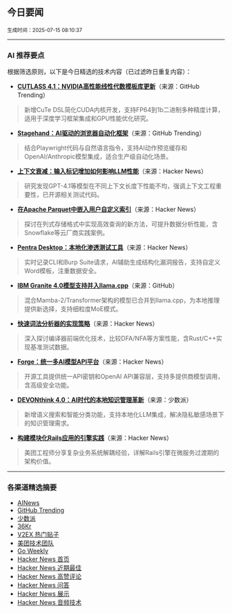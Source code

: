 ## 今日要闻

<sub> 生成时间：2025-07-15 08:10:37</sub>


---

### AI 推荐要点

根据筛选原则，以下是今日精选的技术内容（已过滤昨日重复内容）：

- **[CUTLASS 4.1：NVIDIA高性能线性代数模板库更新](https://github.com/NVIDIA/cutlass)**（来源：GitHub Trending）  
> 新增CuTe DSL简化CUDA内核开发，支持FP64到1b二进制多种精度计算，适用于深度学习框架集成和GPU性能优化研究。

- **[Stagehand：AI驱动的浏览器自动化框架](https://github.com/browserbase/stagehand)**（来源：GitHub Trending）  
> 结合Playwright代码与自然语言指令，支持AI动作预览缓存和OpenAI/Anthropic模型集成，适合生产级自动化场景。

- **[上下文衰减：输入标记增加如何影响LLM性能](https://news.ycombinator.com/item?id=44564248)**（来源：Hacker News）  
> 研究发现GPT-4.1等模型在不同上下文长度下性能不均，强调上下文工程重要性，已开源相关测试代码。

- **[在Apache Parquet中嵌入用户自定义索引](https://news.ycombinator.com/item?id=44562036)**（来源：Hacker News）  
> 探讨在列式存储格式中实现高效查询的新方法，可提升数据分析性能，含Snowflake等云厂商实践案例。

- **[Pentra Desktop：本地化渗透测试工具](https://news.ycombinator.com/item?id=44564451)**（来源：Hacker News）  
> 实时记录CLI和Burp Suite请求，AI辅助生成结构化漏洞报告，支持自定义Word模板，注重数据安全。

- **[IBM Granite 4.0模型支持并入llama.cpp](https://github.com/ggml-org/llama.cpp/pull/13550)**（来源：GitHub）  
> 混合Mamba-2/Transformer架构的模型已合并到llama.cpp，为本地推理提供新选择，支持细粒度MoE模式。

- **[快速词法分析器的实现策略](https://news.ycombinator.com/item?id=44560871)**（来源：Hacker News）  
> 深入探讨编译器前端优化技术，比较DFA/NFA等方案性能，含Rust/C++实现基准测试数据。

- **[Forge：统一多AI模型API平台](https://news.ycombinator.com/item?id=44565880)**（来源：Hacker News）  
> 开源工具提供统一API密钥和OpenAI API兼容层，支持多提供商模型调用，含高级安全功能。

- **[DEVONthink 4.0：AI时代的本地知识管理革新](https://sspai.com/post/100991)**（来源：少数派）  
> 新增语义搜索和智能分类功能，支持本地化LLM集成，解决隐私敏感场景下的知识管理需求。

- **[构建模块化Rails应用的引擎实践](https://news.ycombinator.com/item?id=44561354)**（来源：Hacker News）  
> 美团工程师分享复杂业务系统解耦经验，详解Rails引擎在微服务过渡期的架构价值。

---

### 各渠道精选摘要
- [AINews](./ai_news_summary_2025-07-15.md)
- [GitHub Trending](./github_trending_2025-07-15.md)
- [少数派](./shaoshupai_2025-07-15.md)
- [36Kr](./36kr_summary_2025-07-15.md)
- [V2EX 热门贴子](./v2ex_hot_2025-07-15.md)
- [美团技术团队](./meituan_2025-07-15.md)
- [Go Weekly](./go_weekly_2025-07-15.md)
- [Hacker News 首页](./hacker_news_frontpage_2025-07-15.md)
- [Hacker News 近期最佳](./hacker_news_best_2025-07-15.md)
- [Hacker News 高赞评论](./hacker_news_top_comments_2025-07-15.md)
- [Hacker News 问答](./hacker_news_ask_2025-07-15.md)
- [Hacker News 展示](./hacker_news_show_2025-07-15.md)
- [Hacker News 音频技术](./hacker_news_audio_tech_2025-07-15.md)
